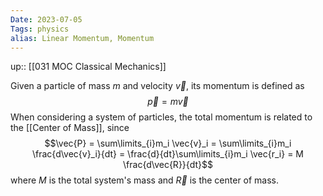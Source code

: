 ```yaml
---
Date: 2023-07-05
Tags: physics
alias: Linear Momentum, Momentum
---
```

up:: [[031 MOC Classical Mechanics]]

Given a particle of mass $m$ and velocity $\vec{v}$, its momentum is defined as
$$\vec{p} = m \vec{v}$$
When considering a system of particles, the total momentum is related to the [[Center of Mass]], since
$$\vec{P} = \sum\limits_{i}m_i \vec{v}_i = \sum\limits_{i}m_i \frac{d\vec{v}_i}{dt} = \frac{d}{dt}\sum\limits_{i}m_i \vec{r_i} = M \frac{d\vec{R}}{dt}$$
where $M$ is the total system's mass and $\vec{R}$ is the center of mass.